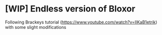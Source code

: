 # [WIP] Endless version of Bloxor

Following Brackeys tutorial (https://www.youtube.com/watch?v=IlKaB1etrik) with some slight modifications